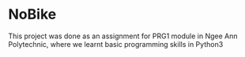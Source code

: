 # NoBike

This project was done as an assignment for PRG1 module in Ngee Ann Polytechnic, where we learnt basic programming skills in Python3
